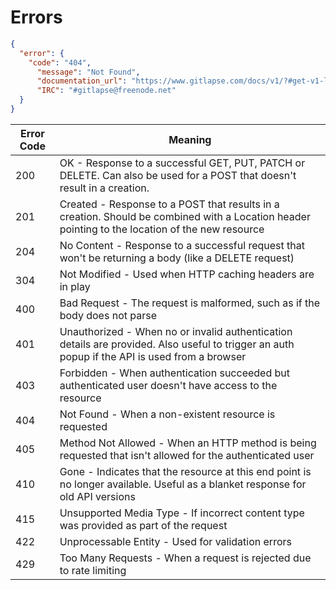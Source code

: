 # Errors

```json
{
  "error": {
    "code": "404",
      "message": "Not Found",
      "documentation_url": "https://www.gitlapse.com/docs/v1/?#get-v1-lapses",
      "IRC": "#gitlapse@freenode.net"
  }
}
```
Error Code                    	| Meaning
-------------------------------	| ----------------------------------
200 				| OK - Response to a successful GET, PUT, PATCH or DELETE. Can also be used for a POST that doesn't result in a creation.
201 				| Created - Response to a POST that results in a creation. Should be combined with a Location header pointing to the location of the new resource
204 				| No Content - Response to a successful request that won't be returning a body (like a DELETE request)
304 				| Not Modified - Used when HTTP caching headers are in play
400 				| Bad Request - The request is malformed, such as if the body does not parse
401 				| Unauthorized - When no or invalid authentication details are provided. Also useful to trigger an auth popup if the API is used from a browser
403 				| Forbidden - When authentication succeeded but authenticated user doesn't have access to the resource
404 				| Not Found - When a non-existent resource is requested
405 				| Method Not Allowed - When an HTTP method is being requested that isn't allowed for the authenticated user
410 				| Gone - Indicates that the resource at this end point is no longer available. Useful as a blanket response for old API versions
415 				| Unsupported Media Type - If incorrect content type was provided as part of the request
422 				| Unprocessable Entity - Used for validation errors
429 				| Too Many Requests - When a request is rejected due to rate limiting
	
<!---
### Resource Information 
The Gitlapse API uses the following error codes:
Error Code | Meaning
---------- | -------
400 | Bad Request -- Your request sucks
401 | Unauthorized -- Your API key is wrong
403 | Forbidden -- The resource requested is hidden for administrators only
404 | Not Found -- The specified resource could not be found
405 | Method Not Allowed -- You tried to access a resource with an invalid method
406 | Not Acceptable -- You requested a format that isn't json
410 | Gone -- The resource requested has been removed from our servers
418 | I'm a teapot
429 | Too Many Requests -- You're requesting too many resources! Slow down!
500 | Internal Server Error -- We had a problem with our server. Try again later.
503 | Service Unavailable -- We're temporarially offline for maintanance. Please try again later.
-->
